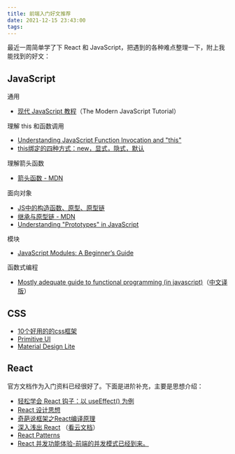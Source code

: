 ```yaml
---
title: 前端入门好文推荐
date: 2021-12-15 23:43:00
tags:
---
```


最近一周简单学了下 React 和 JavaScript，把遇到的各种难点整理一下，附上我能找到的好文：

## JavaScript

通用

- [现代 JavaScript 教程](https://zh.javascript.info/)（The Modern JavaScript Tutorial）

理解 this 和函数调用

- [Understanding JavaScript Function Invocation and "this"](https://yehudakatz.com/2011/08/11/understanding-javascript-function-invocation-and-this/)
- [this绑定的四种方式：new，显式，隐式，默认](https://juejin.cn/post/6844904113352736776)

理解箭头函数

- [箭头函数 - MDN](https://developer.mozilla.org/zh-CN/docs/Web/JavaScript/Reference/Functions/Arrow_functions)

面向对象

- [JS中的构造函数、原型、原型链](https://segmentfault.com/a/1190000022776150)
- [继承与原型链 - MDN](https://developer.mozilla.org/zh-CN/docs/Web/JavaScript/Inheritance_and_the_prototype_chain)
- [Understanding "Prototypes" in JavaScript](https://yehudakatz.com/2011/08/12/understanding-prototypes-in-javascript/)

模块

- [JavaScript Modules: A Beginner’s Guide](https://www.freecodecamp.org/news/javascript-modules-a-beginner-s-guide-783f7d7a5fcc/#.jw1txw6uh)

函数式编程

- [Mostly adequate guide to functional programming (in javascript)](https://github.com/MostlyAdequate/mostly-adequate-guide)（[中文译版](https://github.com/llh911001/mostly-adequate-guide-chinese)）

## CSS

- [10个好用的的css框架](https://segmentfault.com/a/1190000040718161)
- [Primitive UI](https://github.com/taniarascia/primitive)
- [Material Design Lite](https://github.com/google/material-design-lite)

## React

官方文档作为入门资料已经很好了。下面是进阶补充，主要是思想介绍：

- [轻松学会 React 钩子：以 useEffect() 为例](https://www.ruanyifeng.com/blog/2020/09/react-hooks-useeffect-tutorial.html)
- [React 设计思想](https://github.com/react-guide/react-basic)
- [奇葩说框架之React编译原理](https://zhuanlan.zhihu.com/p/424391079)
- [深入浅出 React](https://www.infoq.cn/article/react-art-of-simplity/) （[看云文档](https://www.kancloud.cn/kancloud/react-in-depth/47779)）
- [React Patterns](https://reactpatterns.com/)
- [React 并发功能体验-前端的并发模式已经到来。](https://segmentfault.com/a/1190000040272535)

